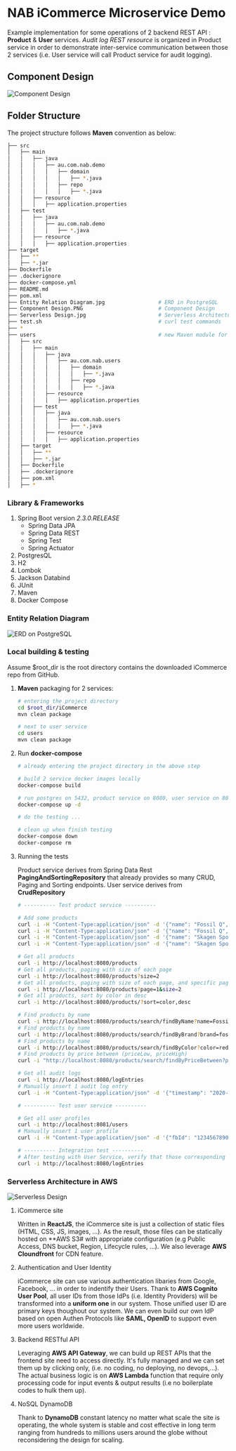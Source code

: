 # NAB iCommerce Microservice Demo

Example implementation for some operations of 2 backend REST API : **Product** & **User** services. *Audit log REST resource* is organized in Product service in order to demonstrate inter-service communication between those 2 services (i.e. User service will call Product service for audit logging). 

## Component Design

![Component Design](Component%20Design.PNG)

## Folder Structure

The project structure follows **Maven** convention as below:
```bash
├── src
│   ├── main
│   │   ├── java
│   │   │   ├── au.com.nab.demo
│   │   │   │   ├── domain
│   │   │   │   │   ├── *.java
│   │   │   │   ├── repo
│   │   │   │   │   ├── *.java
│   │   ├── resource
│   │   │   ├── application.properties
│   ├── test
│   │   ├── java
│   │   │   ├── au.com.nab.demo
│   │   │   │   ├── *.java
│   │   ├── resource
│   │   │   ├── application.properties
├── target
│   ├── **
│   ├── *.jar
├── Dockerfile
├── .dockerignore
├── docker-compose.yml
├── README.md
├── pom.xml
├── Entity Relation Diagram.jpg                 # ERD in PostgreSQL
├── Component Design.PNG                        # Component Design
├── Serverless Design.jpg                       # Serverless Architecture on AWS
├── test.sh                                     # curl test commands
├── *
├── users                                       # new Maven module for User service
│   ├── src
│   │   ├── main
│   │   │   ├── java
│   │   │   │   ├── au.com.nab.users
│   │   │   │   │   ├── domain
│   │   │   │   │   │   ├── *.java
│   │   │   │   │   ├── repo
│   │   │   │   │   │   ├── *.java
│   │   │   ├── resource
│   │   │   │   ├── application.properties
│   │   ├── test
│   │   │   ├── java
│   │   │   │   ├── au.com.nab.users
│   │   │   │   │   ├── *.java
│   │   │   ├── resource
│   │   │   │   ├── application.properties
│   ├── target
│   │   ├── **
│   │   ├── *.jar
│   ├── Dockerfile
│   ├── .dockerignore
│   ├── pom.xml
│   ├── *
```

### Library & Frameworks

1. Spring Boot version *2.3.0.RELEASE*
    * Spring Data JPA
    * Spring Data REST
    * Spring Test
    * Spring Actuator
2. PostgresQL
3. H2
4. Lombok
5. Jackson Databind
6. JUnit
7. Maven
8. Docker Compose

### Entity Relation Diagram

![ERD on PostgreSQL](Entity%20Relation%20Diagram.jpg)

### Local building & testing

Assume $root_dir is the root directory contains the downloaded iCommerce repo from GitHub.
    
1. **Maven** packaging for 2 services:

    ```bash
    # entering the project directory
    cd $root_dir/iCommerce
    mvn clean package
    
    # next to user service
    cd users
    mvn clean package
    ```

2. Run **docker-compose**
    ```bash
    # already entering the project directory in the above step

    # build 2 service docker images locally  
    docker-compose build

    # run postgres on 5432, product service on 8080, user service on 8081. Can choose to run as deamon or not via option -d
    docker-compose up -d

    # do the testing ...

    # clean up when finish testing
    docker-compose down
    docker-compose rm
    ```

3. Running the tests

    Product service derives from Spring Data Rest **PagingAndSortingRepository** that already provides so many CRUD, Paging and Sorting endpoints.
User service derives from **CrudRepository**

   ```bash
   # ---------- Test product service ----------
   
   # Add some products
   curl -i -H "Content-Type:application/json" -d '{"name": "Fossil Q", "price":"100", "brand": "fossil", "color":"red"}' http://localhost:8080/products
   curl -i -H "Content-Type:application/json" -d '{"name": "Fossil Q", "price":"100", "brand": "fossil", "color":"blue"}' http://localhost:8080/products
   curl -i -H "Content-Type:application/json" -d '{"name": "Skagen Sport", "price":"120", "brand": "skagen", "color":"red"}' http://localhost:8080/products
   curl -i -H "Content-Type:application/json" -d '{"name": "Skagen Sport", "price":"120", "brand": "skagen", "color":"blue"}' http://localhost:8080/products
   
   # Get all products
   curl -i http://localhost:8080/products
   # Get all products, paging with size of each page
   curl -i http://localhost:8080/products?size=2
   # Get all products, paging with size of each page, and specific page (page 0 & page 1)
   curl -i http://localhost:8080/products?page=1&size=2
   # Get all products, sort by color in desc
   curl -i http://localhost:8080/products/?sort=color,desc
   
   # Find products by name
   curl -i http://localhost:8080/products/search/findByName?name=Fossil%20Q
   # Find products by name
   curl -i http://localhost:8080/products/search/findByBrand?brand=fossil
   # Find products by name
   curl -i http://localhost:8080/products/search/findByColor?color=red
   # Find products by price between (priceLow, priceHigh)
   curl -i "http://localhost:8080/products/search/findByPriceBetween?priceLow=100&priceHigh=110"
   
   # Get all audit logs
   curl -i http://localhost:8080/logEntries
   # Manually insert 1 audit log entry
   curl -i -H "Content-Type:application/json" -d '{"timestamp": "2020-05-21 10:00:00.123", "severity":"INFO", "service": "product", "action":"findAll", "result":"200 OK"}' http://localhost:8080/logEntries
   
   # ---------- Test user service ----------
   
   # Get all user profiles
   curl -i http://localhost:8081/users
   # Manually insert 1 user profile
   curl -i -H "Content-Type:application/json" -d '{"fbId": "1234567890", "firstName":"Marlin", "lastName": "Le", "gender":"MALE", "age":37}' http://localhost:8081/users
   
   # ---------- Integration test ----------
   # After testing with User Service, verify that those corresponding audit logs are persisted through product service
   curl -i http://localhost:8080/logEntries
   ```

### Serverless Architecture in AWS

![Serverless Design](Serverless%20Design.jpg)

1. iCommerce site

    Written in **ReactJS**, the iCommerce site is just a collection of static files (HTML, CSS, JS, images, ...). As the result, those files can be statically hosted on **AWS S3# with appropriate configuration (e.g Public Access, DNS bucket, Region, Lifecycle rules, ...). We also leverage **AWS Cloundfront** for CDN feature.

2. Authentication and User Identity

    iCommerce site can use various authentication libaries from Google, Facebook, ... in order to indentify their Users. Thank to **AWS Cognito User Pool**, all user IDs from those IdPs (i.e. Identity Providers) will be transformed into a **uniform one** in our system. Those unified user ID are primary keys thoughout our system.
We can even build our own IdP based on open Authen Protocols like **SAML, OpenID** to support even more users worldwide.

3. Backend RESTful API

    Leveraging **AWS API Gateway**, we can build up REST APIs that the frontend site need to access directly. It's fully managed and we can set them up by clicking only, (i.e. no coding, no deploying, no devops,...). The actual business logic is on **AWS Lambda** function that require only processing code for input events & output results (i.e no boilerplate codes to hulk them up).

4. NoSQL DynamoDB

    Thank to **DynamoDB** constant latency no matter what scale the site is operating, the whole system is stable and cost effective in long term ranging from hundreds to millions users around the globe without reconsidering the design for scaling.
